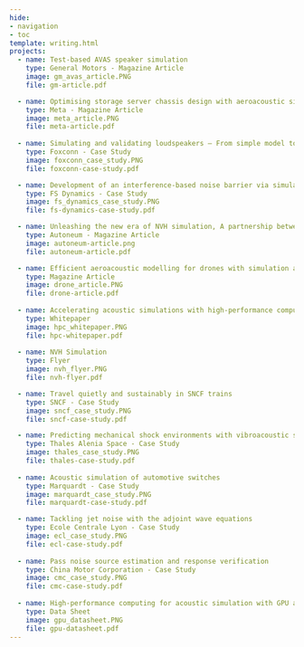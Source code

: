```yaml
---
hide:
- navigation
- toc
template: writing.html
projects:
  - name: Test-based AVAS speaker simulation
    type: General Motors - Magazine Article
    image: gm_avas_article.PNG
    file: gm-article.pdf

  - name: Optimising storage server chassis design with aeroacoustic simulations
    type: Meta - Magazine Article
    image: meta_article.PNG
    file: meta-article.pdf
  
  - name: Simulating and validating loudspeakers – From simple model to product
    type: Foxconn - Case Study
    image: foxconn_case_study.PNG
    file: foxconn-case-study.pdf

  - name: Development of an interference-based noise barrier via simulations
    type: FS Dynamics - Case Study
    image: fs_dynamics_case_study.PNG
    file: fs-dynamics-case-study.pdf

  - name: Unleashing the new era of NVH simulation, A partnership between Hexagon and Autoneum
    type: Autoneum - Magazine Article
    image: autoneum-article.png
    file: autoneum-article.pdf

  - name: Efficient aeroacoustic modelling for drones with simulation and machine learning
    type: Magazine Article
    image: drone_article.PNG
    file: drone-article.pdf
  
  - name: Accelerating acoustic simulations with high-performance computing
    type: Whitepaper
    image: hpc_whitepaper.PNG
    file: hpc-whitepaper.pdf
  
  - name: NVH Simulation
    type: Flyer
    image: nvh_flyer.PNG
    file: nvh-flyer.pdf

  - name: Travel quietly and sustainably in SNCF trains
    type: SNCF - Case Study
    image: sncf_case_study.PNG
    file: sncf-case-study.pdf

  - name: Predicting mechanical shock environments with vibroacoustic simulation
    type: Thales Alenia Space - Case Study
    image: thales_case_study.PNG
    file: thales-case-study.pdf
  
  - name: Acoustic simulation of automotive switches
    type: Marquardt - Case Study
    image: marquardt_case_study.PNG
    file: marquardt-case-study.pdf

  - name: Tackling jet noise with the adjoint wave equations
    type: Ecole Centrale Lyon - Case Study
    image: ecl_case_study.PNG
    file: ecl-case-study.pdf
  
  - name: Pass noise source estimation and response verification
    type: China Motor Corporation - Case Study
    image: cmc_case_study.PNG
    file: cmc-case-study.pdf
  
  - name: High-performance computing for acoustic simulation with GPU acceleration
    type: Data Sheet
    image: gpu_datasheet.PNG
    file: gpu-datasheet.pdf
---
```

